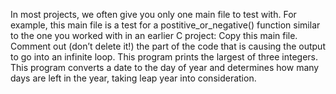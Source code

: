 In most projects, we often give you only one main file to test with. For example, this main file is a test for a postitive_or_negative() function similar to the one you worked with in an earlier C project:
Copy this main file. Comment out (don’t delete it!) the part of the code that is causing the output to go into an infinite loop.
This program prints the largest of three integers.
This program converts a date to the day of year and determines how many days are left in the year, taking leap year into consideration.

